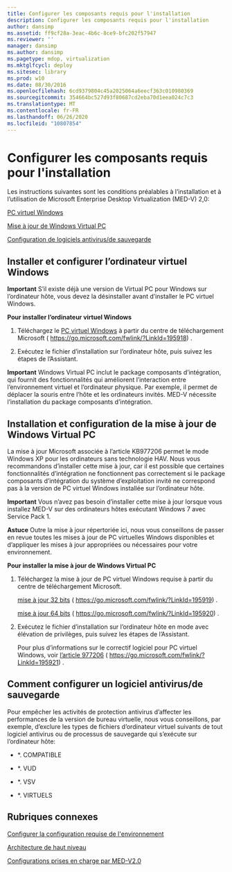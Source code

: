 ```yaml
---
title: Configurer les composants requis pour l'installation
description: Configurer les composants requis pour l'installation
author: dansimp
ms.assetid: ff9cf28a-3eac-4b6c-8ce9-bfc202f57947
ms.reviewer: ''
manager: dansimp
ms.author: dansimp
ms.pagetype: mdop, virtualization
ms.mktglfcycl: deploy
ms.sitesec: library
ms.prod: w10
ms.date: 08/30/2016
ms.openlocfilehash: 6cd9379804c45a2025064a6eecf363c010980369
ms.sourcegitcommit: 354664bc527d93f80687cd2eba70d1eea024c7c3
ms.translationtype: MT
ms.contentlocale: fr-FR
ms.lasthandoff: 06/26/2020
ms.locfileid: "10807854"
---
```

# Configurer les composants requis pour l'installation


Les instructions suivantes sont les conditions préalables à l’installation et à l’utilisation de Microsoft Enterprise Desktop Virtualization (MED-V) 2,0:

[PC virtuel Windows](#bkmk-howtoinstallandconfiguremicrosoftvirtualpc7)

[Mise à jour de Windows Virtual PC](#bkmk-howtoinstallandconfiguremicrosoftvirtualpc7update)

[Configuration de logiciels antivirus/de sauvegarde](#bkmk-antivirusbackupsoftwareconfiguration)

## <a href="" id="bkmk-howtoinstallandconfiguremicrosoftvirtualpc7"></a>Installer et configurer l’ordinateur virtuel Windows


**Important**  S’il existe déjà une version de Virtual PC pour Windows sur l’ordinateur hôte, vous devez la désinstaller avant d’installer le PC virtuel Windows.

 

**Pour installer l’ordinateur virtuel Windows**

1.  Téléchargez le [PC virtuel Windows](https://go.microsoft.com/fwlink/?LinkId=195918) à partir du centre de téléchargement Microsoft ( https://go.microsoft.com/fwlink/?LinkId=195918) .

2.  Exécutez le fichier d’installation sur l’ordinateur hôte, puis suivez les étapes de l’Assistant.

**Important**  Windows Virtual PC inclut le package composants d’intégration, qui fournit des fonctionnalités qui améliorent l’interaction entre l’environnement virtuel et l’ordinateur physique. Par exemple, il permet de déplacer la souris entre l’hôte et les ordinateurs invités. MED-V nécessite l’installation du package composants d’intégration.

 

## <a href="" id="bkmk-howtoinstallandconfiguremicrosoftvirtualpc7update"></a>Installation et configuration de la mise à jour de Windows Virtual PC


La mise à jour Microsoft associée à l’article KB977206 permet le mode Windows XP pour les ordinateurs sans technologie HAV. Nous vous recommandons d’installer cette mise à jour, car il est possible que certaines fonctionnalités d’intégration ne fonctionnent pas correctement si le package composants d’intégration du système d’exploitation invité ne correspond pas à la version de PC virtuel Windows installée sur l’ordinateur hôte.

**Important**  Vous n’avez pas besoin d’installer cette mise à jour lorsque vous installez MED-V sur des ordinateurs hôtes exécutant Windows 7 avec Service Pack 1.

 

**Astuce**  Outre la mise à jour répertoriée ici, nous vous conseillons de passer en revue toutes les mises à jour de PC virtuelles Windows disponibles et d’appliquer les mises à jour appropriées ou nécessaires pour votre environnement.

 

**Pour installer la mise à jour de Windows Virtual PC**

1.  Téléchargez la mise à jour de PC virtuel Windows requise à partir du centre de téléchargement Microsoft.

    [mise à jour 32 bits](https://go.microsoft.com/fwlink/?LinkId=195919) ( https://go.microsoft.com/fwlink/?LinkId=195919) .

    [mise à jour 64 bits](https://go.microsoft.com/fwlink/?LinkId=195920) ( https://go.microsoft.com/fwlink/?LinkId=195920) .

2.  Exécutez le fichier d’installation sur l’ordinateur hôte en mode avec élévation de privilèges, puis suivez les étapes de l’Assistant.

    Pour plus d’informations sur le correctif logiciel pour PC virtuel Windows, voir [l’article 977206](https://go.microsoft.com/fwlink/?LinkId=195921) ( https://go.microsoft.com/fwlink/?LinkId=195921) .

## <a href="" id="bkmk-antivirusbackupsoftwareconfiguration"></a>Comment configurer un logiciel antivirus/de sauvegarde


Pour empêcher les activités de protection antivirus d’affecter les performances de la version de bureau virtuelle, nous vous conseillons, par exemple, d’exclure les types de fichiers d’ordinateur virtuel suivants de tout logiciel antivirus ou de processus de sauvegarde qui s’exécute sur l’ordinateur hôte:

-   \*. COMPATIBLE

-   \*. VUD

-   \*. VSV

-   \*. VIRTUELS

## Rubriques connexes


[Configurer la configuration requise de l'environnement](configure-environment-prerequisites.md)

[Architecture de haut niveau](high-level-architecturemedv2.md)

[Configurations prises en charge par MED-V2.0](med-v-20-supported-configurations.md)

 

 





